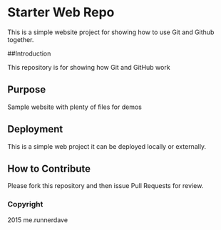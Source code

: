# Starter Web Repo

This is a simple website project for showing how to use Git and Github together.

##Introduction

This repository is for showing how Git and GitHub work

## Purpose

Sample website with plenty of files for demos

## Deployment

This is a simple web project it can be deployed locally or externally.

## How to Contribute

Please fork this repository and then issue Pull Requests for review.

### Copyright

2015 me.runnerdave
